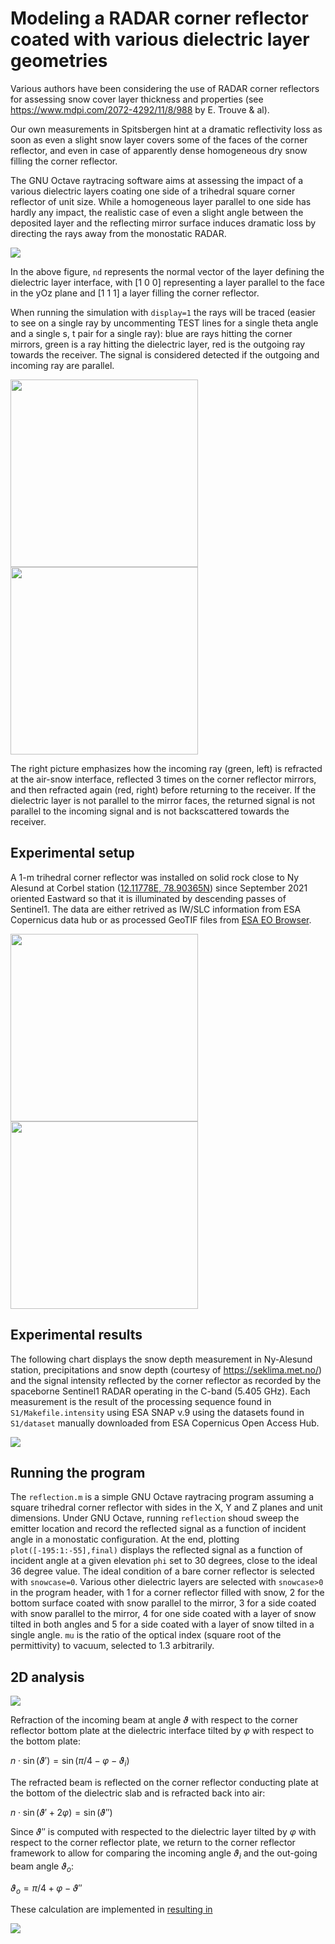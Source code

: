 # Modeling a RADAR corner reflector coated with various dielectric layer geometries

Various authors have been considering the use of RADAR corner reflectors for assessing
snow cover layer thickness and properties (see https://www.mdpi.com/2072-4292/11/8/988 
by E. Trouve & al). 

Our own measurements in Spitsbergen hint at a dramatic reflectivity loss as soon as even
a slight snow layer covers some of the faces of the corner reflector, and even in case
of apparently dense homogeneous dry snow filling the corner reflector.

The GNU Octave raytracing software aims at assessing the impact of a various dielectric
layers coating one side of a trihedral square corner reflector of unit size. While a 
homogeneous layer parallel to one side has hardly any impact, the realistic case of even
a slight angle between the deposited layer and the reflecting mirror surface induces
dramatic loss by directing the rays away from the monostatic RADAR.

<img src="reflection.png">

In the above figure, ``nd`` represents the normal vector of the layer defining the dielectric
layer interface, with [1 0 0] representing a layer parallel to the face in the yOz plane
and [1 1 1] a layer filling the corner reflector.

When running the simulation with ``display=1`` the rays will be traced (easier to see on a single
ray by uncommenting TEST lines for a single theta angle and a single s, t pair for a single ray): blue
are rays hitting the corner mirrors, green is a ray hitting the dielectric layer, red is the outgoing
ray towards the receiver. The signal is considered detected if the outgoing and incoming ray are
parallel.

<img src="mu1p51.png" width=300><img src="mu1p52.png" width=300>

The right picture emphasizes how the incoming ray (green, left) is refracted at the air-snow
interface, reflected 3 times on the corner reflector mirrors, and then refracted again (red, right)
before returning to the receiver. If the dielectric layer is not parallel to the mirror faces, the
returned signal is not parallel to the incoming signal and is not backscattered towards the receiver.

## Experimental setup

A 1-m trihedral corner reflector was installed on solid rock close to Ny Alesund at Corbel
station ([12.11778E, 78.90365N](https://goo.gl/maps/qpgrMF41vFTqENkcA)) since September
2021 oriented Eastward so that it is illuminated by descending passes of Sentinel1. The
data are either retrived as IW/SLC information from ESA Copernicus data hub or as processed 
GeoTIF files from [ESA EO Browser](https://apps.sentinel-hub.com/eo-browser/?zoom=13&lat=78.903&lng=12.1053).

<img src="2209.jpg" width=300><img src="2304.jpg" width=300>

## Experimental results

The following chart displays the snow depth measurement in Ny-Alesund station, precipitations
and snow depth (courtesy of https://seklima.met.no/) and the signal intensity reflected by the 
corner reflector as recorded by the spaceborne Sentinel1 RADAR operating in the C-band (5.405 GHz).
Each measurement is the result of the processing sequence found in ``S1/Makefile.intensity`` using
ESA SNAP v.9 using the datasets found in ``S1/dataset`` manually downloaded from ESA Copernicus Open 
Access Hub.

<img src="S1/all.png">

## Running the program

The ``reflection.m`` is a simple GNU Octave raytracing program assuming a square trihedral corner
reflector with sides in the X, Y and Z planes and unit dimensions. Under GNU Octave, running ``reflection``
shoud sweep the emitter location and record the reflected signal as a function of incident angle in a monostatic
configuration. At the end, plotting ``plot([-195:1:-55],final)`` displays the reflected signal as a 
function of incident angle at a given elevation ``phi`` set to 30 degrees, close to the ideal 36 degree value.
The ideal condition of a bare corner reflector is selected with ``snowcase=0``. Various other dielectric
layers are selected with ``snowcase>0`` in the program header, with 1 for a corner reflector filled with snow,
2 for the bottom surface coated with snow parallel to the mirror, 3 for a side coated with snow parallel to the mirror,
4 for one side coated with a layer of snow tilted in both angles and 5 for a side coated with a layer of
snow tilted in a single angle. ``mu`` is the ratio of the optical index (square root of the permittivity) to
vacuum, selected to 1.3 arbitrarily.

## 2D analysis

<img src="refraction/refraction_sch.png">

Refraction of the incoming beam at angle $\vartheta$ with respect to the corner reflector bottom plate at the 
dielectric interface tilted by $\varphi$ with respect to the bottom plate:

$n\cdot\sin(\vartheta')=\sin(\pi/4-\varphi-\vartheta_i)$

The refracted beam is reflected on the corner reflector conducting plate at the bottom of the dielectric slab
and is refracted back into air:

$n\cdot\sin(\vartheta'+2\varphi)=\sin(\vartheta'')$

Since $\vartheta''$ is computed with respected to the dielectric layer tilted by $\varphi$ with respect to the
corner reflector plate, we return to the corner reflector framework to allow for comparing the incoming angle
$\vartheta_i$ and the out-going beam angle $\vartheta_o$:

$\vartheta_o=\pi/4+\varphi-\vartheta''$

These calculation are implemented in <a href="refraction/refraction.m"> resulting in

<img src="refraction/refraction.png">
